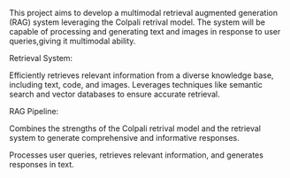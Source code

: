 This project aims to develop a multimodal retrieval augmented generation (RAG) system leveraging the Colpali retrival model. The system will be capable of processing and generating text and images in response to user queries,giving it multimodal ability.

Retrieval System:

Efficiently retrieves relevant information from a diverse knowledge base, including text, code, and images.
Leverages techniques like semantic search and vector databases to ensure accurate retrieval.

RAG Pipeline:

Combines the strengths of the Colpali retrival model and the retrieval system to generate comprehensive and informative responses.

Processes user queries, retrieves relevant information, and generates responses in text.
